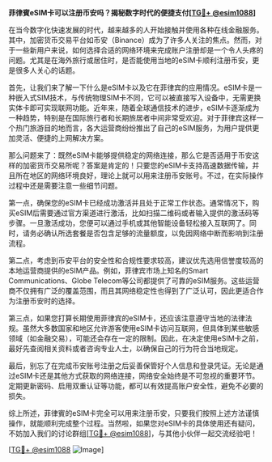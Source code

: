 **菲律賓eSIM卡可以注册币安吗？揭秘数字时代的便捷支付[[TG💪+ @esim1088](https://t.me/s/esim1088)]**

在当今数字化快速发展的时代，越来越多的人开始接触并使用各种在线金融服务。其中，加密货币交易平台如币安（Binance）成为了许多人关注的焦点。然而，对于一些新用户来说，如何选择合适的网络环境来完成账户注册却是一个令人头疼的问题。尤其是在海外旅行或居住时，是否能使用当地的eSIM卡顺利注册币安，更是很多人关心的话题。

首先，让我们来了解一下什么是eSIM卡以及它在菲律宾的应用情况。eSIM卡是一种嵌入式SIM技术，与传统物理SIM卡不同，它可以被直接写入设备中，无需更换实体卡即可实现联网功能。近年来，随着全球通信技术的进步，eSIM卡逐渐成为一种趋势，特别是在国际旅行者和长期旅居者中间非常受欢迎。对于菲律宾这样一个热门旅游目的地而言，各大运营商纷纷推出了自己的eSIM服务，为用户提供更加灵活、便捷的上网解决方案。

那么问题来了：既然eSIM卡能够提供稳定的网络连接，那么它是否适用于币安这样的加密货币交易所呢？答案是肯定的！只要您的eSIM卡支持高速数据传输，并且所在地区的网络环境良好，理论上就可以用来注册币安账号。不过，在实际操作过程中还是需要注意一些细节问题。

第一点，确保您的eSIM卡已经成功激活并且处于正常工作状态。通常情况下，购买eSIM后需要通过官方渠道进行激活，比如扫描二维码或者输入提供的激活码等步骤。一旦激活成功，您便可以通过手机或其他智能设备轻松接入互联网了。同时，请务必确认所选套餐是否包含足够的流量额度，以免因网络中断而影响到注册流程。

第二点，考虑到币安平台的安全性和合规性要求较高，建议优先选用信誉度较高的本地运营商提供的eSIM产品。例如，菲律宾市场上知名的Smart Communications、Globe Telecom等公司都提供了可靠的eSIM服务。这些运营商不仅拥有广泛的覆盖范围，而且其网络稳定性也得到了广泛认可，因此更适合作为注册币安时的选择。

第三点，如果您打算长期使用菲律宾的eSIM卡，还应该注意遵守当地的法律法规。虽然大多数国家和地区允许游客使用eSIM卡访问互联网，但具体到某些敏感领域（如金融交易），可能还会存在一定的限制。因此，在决定使用eSIM卡之前，最好先查阅相关资料或者咨询专业人士，以确保自己的行为符合当地规定。

最后，别忘了在完成币安账号注册之后妥善保管好个人信息和登录凭证。无论是通过eSIM卡还是其他方式获取的网络连接，网络安全始终是不可忽视的重要环节。定期更新密码、启用双重认证等功能，都可以有效提高账户安全性，避免不必要的损失。

综上所述，菲律賓的eSIM卡完全可以用来注册币安，只要我们按照上述方法谨慎操作，就能顺利完成整个过程。当然啦，如果您对eSIM卡的具体使用还有疑问，不妨加入我们的讨论群组[[TG💪+ @esim1088](https://t.me/s/esim1088)]，与其他小伙伴一起交流经验吧！

[[TG💪+ @esim1088](https://t.me/s/esim1088) ![Image](https://i.postimg.cc/4NQfJmqS/Snipaste-2025-05-13-00-14-12.png)]